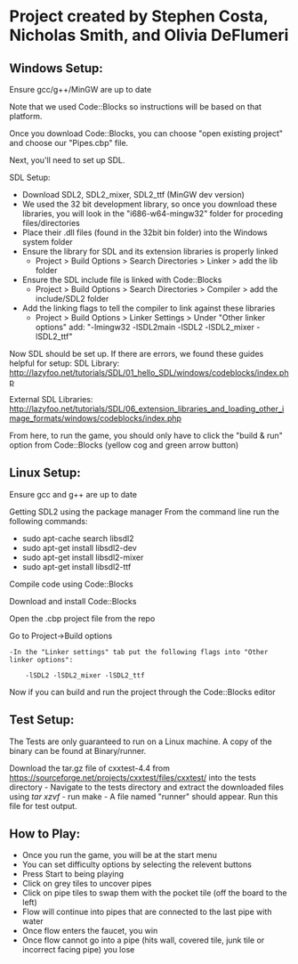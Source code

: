 # Project created by Stephen Costa, Nicholas Smith, and Olivia DeFlumeri

## Windows Setup:
Ensure gcc/g++/MinGW are up to date

Note that we used Code::Blocks so instructions will be based on that platform.

Once you download Code::Blocks, you can choose "open existing project" and choose our "Pipes.cbp" file.

Next, you'll need to set up SDL.

SDL Setup:
- Download SDL2, SDL2_mixer, SDL2_ttf (MinGW dev version)
- We used the 32 bit development library, so once you download these libraries, you will look in the "i686-w64-mingw32" folder for proceding files/directories
- Place their .dll files (found in the 32bit bin folder) into the Windows system folder
- Ensure the library for SDL and its extension libraries is properly linked
	- Project > Build Options > Search Directories > Linker > add the lib folder
- Ensure the SDL include file is linked with Code::Blocks
	- Project > Build Options > Search Directories > Compiler > add the include/SDL2 folder
- Add the linking flags to tell the compiler to link against these libraries
	- Project > Build Options > Linker Settings > Under "Other linker options" add: "-lmingw32 -lSDL2main -lSDL2 -lSDL2_mixer -lSDL2_ttf"

Now SDL should be set up. 
If there are errors, we found these guides helpful for setup:
SDL Library:
http://lazyfoo.net/tutorials/SDL/01_hello_SDL/windows/codeblocks/index.php

External SDL Libraries:
http://lazyfoo.net/tutorials/SDL/06_extension_libraries_and_loading_other_image_formats/windows/codeblocks/index.php

From here, to run the game, you should only have to click the "build & run" option from Code::Blocks (yellow cog and green arrow button)


## Linux Setup:
Ensure gcc and g++ are up to date

Getting SDL2 using the package manager
From the command line run the following commands:
  - sudo apt-cache search libsdl2
  - sudo apt-get install libsdl2-dev
  - sudo apt-get install libsdl2-mixer
  - sudo apt-get install libsdl2-ttf

Compile code using Code::Blocks

Download and install Code::Blocks

Open the .cbp project file from the repo

Go to Project->Build options

	-In the "Linker settings" tab put the following flags into "Other linker options":
	
		-lSDL2 -lSDL2_mixer -lSDL2_ttf
		
Now if you can build and run the project through the Code::Blocks editor

## Test Setup:
The Tests are only guaranteed to run on a Linux machine. A copy of the binary can be found at Binary/runner.

Download the tar.gz file of cxxtest-4.4 from https://sourceforge.net/projects/cxxtest/files/cxxtest/ into the tests directory
	- Navigate to the tests directory and extract the downloaded files using *tar xzvf*
	- run make
	- A file named "runner" should appear. Run this file for test output.

## How to Play:
- Once you run the game, you will be at the start menu
- You can set difficulty options by selecting the relevent buttons
- Press Start to being playing
- Click on grey tiles to uncover pipes
- Click on pipe tiles to swap them with the pocket tile (off the board to the left)
- Flow will continue into pipes that are connected to the last pipe with water
- Once flow enters the faucet, you win
- Once flow cannot go into a pipe (hits wall, covered tile, junk tile or incorrect facing pipe) you lose

